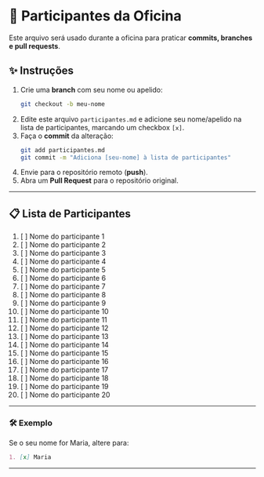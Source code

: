 # 👥 Participantes da Oficina

Este arquivo será usado durante a oficina para praticar **commits, branches e pull requests**.  

## ✨ Instruções
1. Crie uma **branch** com seu nome ou apelido:  
   ```bash
   git checkout -b meu-nome
   ```
2. Edite este arquivo `participantes.md` e adicione seu nome/apelido na lista de participantes, marcando um checkbox `[x]`.  
3. Faça o **commit** da alteração:  
   ```bash
   git add participantes.md
   git commit -m "Adiciona [seu-nome] à lista de participantes"
   ```
4. Envie para o repositório remoto (**push**).  
5. Abra um **Pull Request** para o repositório original.  

---

## 📋 Lista de Participantes

1. [ ] Nome do participante 1  
2. [ ] Nome do participante 2  
3. [ ] Nome do participante 3  
4. [ ] Nome do participante 4  
5. [ ] Nome do participante 5  
6. [ ] Nome do participante 6  
7. [ ] Nome do participante 7  
8. [ ] Nome do participante 8  
9. [ ] Nome do participante 9  
10. [ ] Nome do participante 10  
11. [ ] Nome do participante 11  
12. [ ] Nome do participante 12  
13. [ ] Nome do participante 13  
14. [ ] Nome do participante 14  
15. [ ] Nome do participante 15  
16. [ ] Nome do participante 16  
17. [ ] Nome do participante 17  
18. [ ] Nome do participante 18  
19. [ ] Nome do participante 19  
20. [ ] Nome do participante 20  

---

### 🛠️ Exemplo
Se o seu nome for Maria, altere para:
```markdown
1. [x] Maria
```
---
